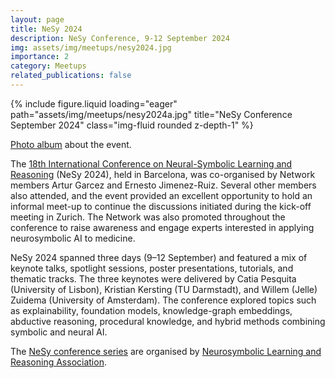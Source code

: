 ```yaml
---
layout: page
title: NeSy 2024
description: NeSy Conference, 9-12 September 2024 
img: assets/img/meetups/nesy2024.jpg
importance: 2
category: Meetups
related_publications: false
---
```


<div class="row">
    <div class="col-sm mt-3 mt-md-0">
        {% include figure.liquid loading="eager" path="assets/img/meetups/nesy2024a.jpg" title="NeSy Conference September 2024" class="img-fluid rounded z-depth-1" %}
    </div>
</div>

[Photo album](https://photos.app.goo.gl/2R9pDXt8k5HjCLUH9) about the event.

The [18th International Conference on Neural-Symbolic Learning and Reasoning](https://sites.google.com/view/nesy2024) (NeSy 2024), held in Barcelona, was co-organised by Network members Artur Garcez and Ernesto Jimenez-Ruiz. Several other members also attended, and the event provided an excellent opportunity to hold an informal meet-up to continue the discussions initiated during the kick-off meeting in Zurich. The Network was also promoted throughout the conference to raise awareness and engage experts interested in applying neurosymbolic AI to medicine.

NeSy 2024 spanned three days (9–12 September) and featured a mix of keynote talks, spotlight sessions, poster presentations, tutorials, and thematic tracks. The three keynotes were delivered by Catia Pesquita (University of Lisbon), Kristian Kersting (TU Darmstadt), and Willem (Jelle) Zuidema (University of Amsterdam). The conference explored topics such as explainability, foundation models, knowledge-graph embeddings, abductive reasoning, procedural knowledge, and hybrid methods combining symbolic and neural AI. 

The [NeSy conference series](https://nesyconf.org/) are organised by [Neurosymbolic Learning and Reasoning Association](https://nesy-ai.org/).